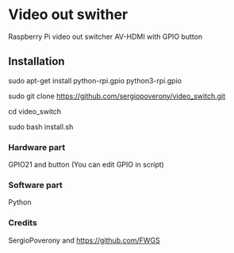# Video out swither

Raspberry Pi video out switcher AV-HDMI with GPIO button


## Installation
sudo apt-get install python-rpi.gpio python3-rpi.gpio

sudo git clone https://github.com/sergiopoverony/video_switch.git 

cd video_switch

sudo bash install.sh

### Hardware part
GPIO21 and button (You can edit GPIO in script)



### Software part
Python


### Credits
SergioPoverony and https://github.com/FWGS
